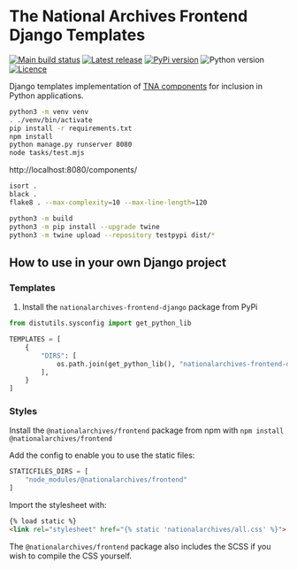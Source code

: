 # The National Archives Frontend Django Templates

[![Main build status](https://github.com/nationalarchives/tna-frontend-django/actions/workflows/test.yml/badge.svg?branch=main&event=push)](https://github.com/nationalarchives/tna-frontend-django/actions/workflows/test.yml?query=branch%3Amain)
[![Latest release](https://img.shields.io/github/v/release/nationalarchives/tna-frontend-django?style=flat-square&logo=github&logoColor=white&sort=semver)](https://github.com/nationalarchives/tna-frontend-django/releases)
[![PyPi version](https://img.shields.io/pypi/v/nationalarchives-frontend-django?style=flat-square&logo=pypi&logoColor=white)](https://pypi.org/project/nationalarchives-frontend-django/)
![Python version](https://img.shields.io/pypi/pyversions/nationalarchives-frontend-django?style=flat-square&logo=python&logoColor=white)
[![Licence](https://img.shields.io/github/license/nationalarchives/tna-frontend-django?style=flat-square)](https://github.com/nationalarchives/tna-frontend-django/blob/main/LICENCE)

Django templates implementation of [TNA components](https://github.com/nationalarchives/tna-frontend) for inclusion in Python applications.

```sh
python3 -m venv venv
. ./venv/bin/activate
pip install -r requirements.txt
npm install
python manage.py runserver 8080
node tasks/test.mjs
```

http://localhost:8080/components/

```sh
isort .
black .
flake8 . --max-complexity=10 --max-line-length=120
```

```sh
python3 -m build
python3 -m pip install --upgrade twine
python3 -m twine upload --repository testpypi dist/*
```

## How to use in your own Django project

### Templates

1. Install the `nationalarchives-frontend-django` package from PyPi

```python
from distutils.sysconfig import get_python_lib

TEMPLATES = [
    {
        "DIRS": [
            os.path.join(get_python_lib(), "nationalarchives-frontend-django/templates")
        ],
    }
]
```

### Styles

Install the `@nationalarchives/frontend` package from npm with `npm install @nationalarchives/frontend`

Add the config to enable you to use the static files:

```py
STATICFILES_DIRS = [
    "node_modules/@nationalarchives/frontend"
]
```

Import the stylesheet with:

```html
{% load static %}
<link rel="stylesheet" href="{% static 'nationalarchives/all.css' %}">
```

The `@nationalarchives/frontend` package also includes the SCSS if you wish to compile the CSS yourself.
